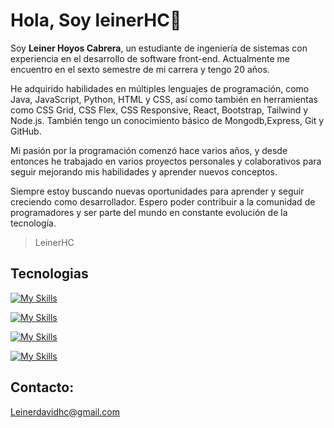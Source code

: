 # Hola, Soy leinerHC:wave:

  Soy <strong>Leiner Hoyos Cabrera</strong>, un estudiante de ingeniería de sistemas con experiencia en el desarrollo de software front-end. Actualmente me encuentro en el sexto semestre de mi carrera y tengo 20 años.

He adquirido habilidades en múltiples lenguajes de programación, como Java, JavaScript, Python, HTML y CSS, así como también en herramientas como CSS Grid, CSS Flex, CSS Responsive, React, Bootstrap, Tailwind y Node.js. También tengo un conocimiento básico de Mongodb,Express, Git y GitHub.

Mi pasión por la programación comenzó hace varios años, y desde entonces he trabajado en varios proyectos personales y colaborativos para seguir mejorando mis habilidades y aprender nuevos conceptos.

Siempre estoy buscando nuevas oportunidades para aprender y seguir creciendo como desarrollador. Espero poder contribuir a la comunidad de programadores y ser parte del mundo en constante evolución de la tecnología.

> LeinerHC

## Tecnologias
[![My Skills](https://skills.thijs.gg/icons?i=js,html,css)](https://skills.thijs.gg)

[![My Skills](https://skills.thijs.gg/icons?i=java,python,nodejs)](https://skills.thijs.gg)

[![My Skills](https://skills.thijs.gg/icons?i=mongodb,react,express)](https://skills.thijs.gg)

[![My Skills](https://skills.thijs.gg/icons?i=git,bootstrap,tailwind)](https://skills.thijs.gg)
## Contacto:
Leinerdavidhc@gmail.com

